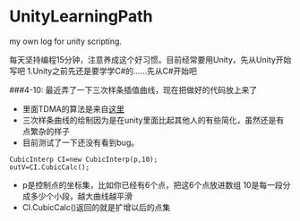 # UnityLearningPath
my own log for unity scripting.

每天坚持编程15分钟，注意养成这个好习惯。目前经常要用Unity，先从Unity开始写吧
1.Unity之前先还是要学学C#的……先从C#开始吧

###4-10:
最近弄了一下三次样条插值曲线，现在把做好的代码放上来了

- 里面TDMA的算法是来自[这里](http://www.cnblogs.com/xpvincent/archive/2013/01/25/2877411.html)
- 三次样条曲线的绘制因为是在unity里面比起其他人的有些简化，虽然还是有点繁杂的样子
- 目前测试了一下还没有看到bug。

```
CubicInterp CI=new CubicInterp(p,10);
outV=CI.CubicCalc();
```

- p是控制点的坐标集，比如你已经有6个点，把这6个点放进数组
10是每一段分成多少个小段，越大曲线越平滑
- CI.CubicCalc()返回的就是扩增以后的点集

